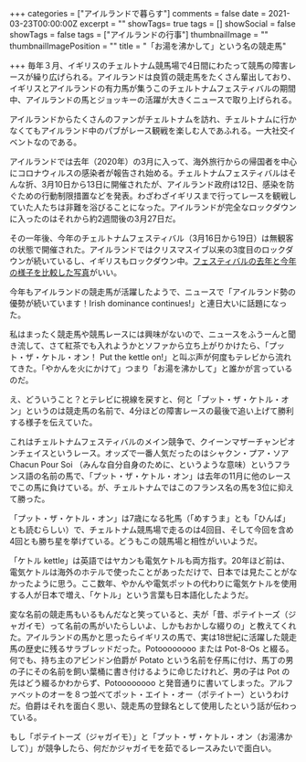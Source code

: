 +++
categories = ["アイルランドで暮らす"]
comments = false
date = 2021-03-23T00:00:00Z
excerpt = ""
showTags= true
tags = []
showSocial = false
showTags = false
tags = ["アイルランドの行事"]
thumbnailImage = ""
thumbnailImagePosition = ""
title = "「お湯を沸かして」という名の競走馬"

+++
毎年３月、イギリスのチェルトナム競馬場で4日間にわたって競馬の障害レースが繰り広げられる。アイルランドは良質の競走馬をたくさん輩出しており、イギリスとアイルランドの有力馬が集うこのチェルトナムフェスティバルの期間中、アイルランドの馬とジョッキーの活躍が大きくニュースで取り上げられる。

<!--more-->

アイルランドからたくさんのファンがチェルトナムを訪れ、チェルトナムに行かなくてもアイルランド中のパブがレース観戦を楽しむ人であふれる。一大社交イベントなのである。

アイルランドでは去年（2020年）の3月に入って、海外旅行からの帰国者を中心にコロナウィルスの感染者が報告され始める。チェルトナムフェスティバルはそんな折、3月10日から13日に開催されたが、アイルランド政府は12日、感染を防ぐための行動制限措置などを発表。わざわざイギリスまで行ってレースを観戦していた人たちは非難を浴びることになった。アイルランドが完全なロックダウンに入ったのはそれから約2週間後の3月27日だ。

その一年後、今年のチェルトナムフェスティバル（3月16日から19日）は無観客の状態で開催された。アイルランドではクリスマスイブ以来の3度目のロックダウンが続いているし、イギリスもロックダウン中。[フェスティバルの去年と今年の様子を比較した写真](https://www.theguardian.com/sport/2021/mar/19/the-festival-in-lockdown-cheltenham-2021-a-photo-essay "The Guardian")がいい。

今年もアイルランドの競走馬が活躍したようで、ニュースで「アイルランド勢の優勢が続いています！Irish dominance continues!」と連日大いに話題になった。

私はまったく競走馬や競馬レースには興味がないので、ニュースをふうーんと聞き流して、さて紅茶でも入れようかとソファから立ち上がりかけたら、「プット・ザ・ケトル・オン！ Put the kettle on!」と叫ぶ声が何度もテレビから流れてきた。「やかんを火にかけて」つまり「お湯を沸かして」と誰かが言っているのだ。

え、どういうこと？とテレビに視線を戻すと、何と「プット・ザ・ケトル・オン」というのは競走馬の名前で、4分ほどの障害レースの最後で追い上げて勝利する様子を伝えていた。

これはチェルトナムフェスティバルのメイン競争で、クイーンマザーチャンピオンチェイスというレース。オッズで一番人気だったのはシャクン・プア・ソア Chacun Pour Soi （みんな自分自身のために、というような意味）というフランス語の名前の馬で、「プット・ザ・ケトル・オン」は去年の11月に他のレースでこの馬に負けている。が、チェルトナムではこのフランス名の馬を3位に抑えて勝った。

「プット・ザ・ケトル・オン」は7歳になる牝馬（「めすうま」とも「ひんば」とも読むらしい）で、チェルトナム競馬場で走るのは4回目、そして今回を含め4回とも勝ち星を挙げている。どうもこの競馬場と相性がいいようだ。

「ケトル kettle」は英語ではヤカンも電気ケトルも両方指す。20年ほど前は、電気ケトルは海外のホテルで使ったことがあっただけで、日本では見たことがなかったように思う。ここ数年、やかんや電気ポットの代わりに電気ケトルを使用する人が日本で増え、「ケトル」という言葉も日本語化したようだ。

変な名前の競走馬もいるもんだなと笑っていると、夫が「昔、ポテイトーズ（ジャガイモ）って名前の馬がいたらしいよ、しかもおかしな綴りの」と教えてくれた。アイルランドの馬かと思ったらイギリスの馬で、実は18世紀に活躍した競走馬の歴史に残るサラブレッドだった。Potoooooooo または Pot-8-Os と綴る。何でも、持ち主のアビンドン伯爵が Potato という名前を仔馬に付け、馬丁の男の子にその名前を飼い葉桶に書き付けるように命じたけれど、男の子は Pot の先はどう綴るかわからず、Potoooooooo と発音通りに書いてしまった。アルファベットのオーを８つ並べてポット・エイト・オー（ポテイトー）というわけだ。伯爵はそれを面白く思い、競走馬の登録名として使用したという話が伝わっている。

もし「ポテイトーズ（ジャガイモ）」と「プット・ザ・ケトル・オン（お湯沸かして）」が競争したら、何だかジャガイモを茹でるレースみたいで面白い。